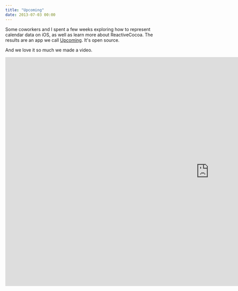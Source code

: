 ```yaml
---
title: "Upcoming"
date: 2013-07-03 00:00
---
```


Some coworkers and I spent a few weeks exploring how to represent calendar data on iOS, as well as learn more about ReactiveCocoa. The results are an app we call [Upcoming](http://labs.teehanlax.com/project/upcoming). It's open source.

And we love it so much we made a video.

<div class="embed-responsive embed-responsive-16by9"><iframe data-image-dimensions="1280x720" mozallowfullscreen="" allowfullscreen="" src="https://player.vimeo.com/video/69623560?wmode=opaque&amp;api=1" width="1280" data-embed="true" webkitallowfullscreen="" frameborder="0" height="720" class="embed-responsive-item"></iframe></div>
<!-- more -->
